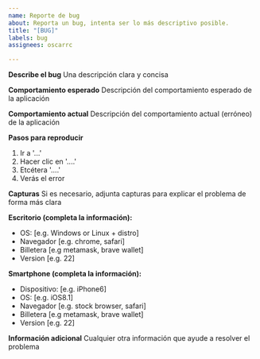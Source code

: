 ```yaml
---
name: Reporte de bug
about: Reporta un bug, intenta ser lo más descriptivo posible.
title: "[BUG]"
labels: bug
assignees: oscarrc

---
```


**Describe el bug**
Una descripción clara y concisa

**Comportamiento esperado**
Descripción del comportamiento esperado de la aplicación

**Comportamiento actual**
Descripción del comportamiento actual (erróneo) de la aplicación

**Pasos para reproducir**
1. Ir a '...'
2. Hacer clic en '....'
3. Etcétera '....'
4. Verás el error

**Capturas**
Si es necesario, adjunta capturas para explicar el problema de forma más clara

**Escritorio (completa la información):**
 - OS: [e.g. Windows or Linux + distro]
 - Navegador [e.g. chrome, safari]
 - Billetera [e.g metamask, brave wallet]
 - Version [e.g. 22]

**Smartphone (completa la información):**
 - Dispositivo: [e.g. iPhone6]
 - OS: [e.g. iOS8.1]
 - Navegador [e.g. stock browser, safari]
 - Billetera [e.g metamask, brave wallet]
 - Version [e.g. 22]

**Información adicional**
Cualquier otra información que ayude a resolver el problema
